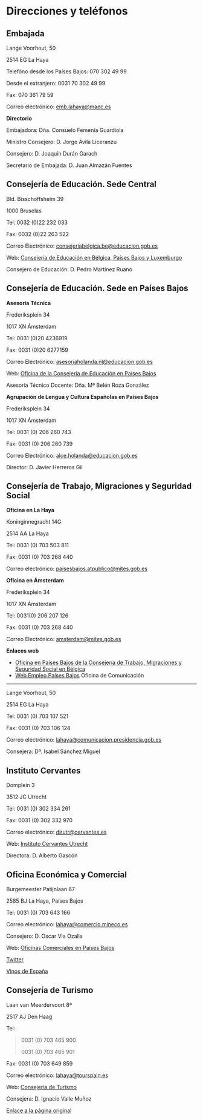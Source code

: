  Direcciones y teléfonos
=======================

  Embajada
--------

  ​Lange Voorhout, 50

2514 EG La Haya

Telefóno desde los Países Bajos: 070 302 49 99 

Desde el extranjero: ​​0031 70 302 49 99​ 

Fax: 070 361 79 59 

Correo electrónico: [emb.lahaya@maec.es](mailto:emb.lahaya@maec.es)   
  


**Directorio**

Embajadora: Dña. Consuelo Femenía Guardiola    


Ministro Consejero: D. Jorge Ávila Liceranzu​  


Consejero: D. Joaquín Durán Garach

Secretario de Embajada: D. Juan Almazán Fuentes​

  Consejería de Educación. Sede Central
-------------------------------------

  ​Bld. Bisschoffsheim 39

1000 Bruselas

Tel: 0032 (0)22 232 033

Fax: 0032 (0)22 263 522

Correo Electrónico: [consejeriabelgica.be@educacion.gob.es](mailto:consejeriabelgica.be@educacion.gob.es) 

Web: [Consejería de Educación en Bélgica, Países Bajos y Luxemburgo​](http://www.educacionyfp.gob.es/belgica/portada.html)

Consejero de Educación: D. Pedro Martínez Ruano​

  Consejería de Educación. ​Sede en Países Bajos
----------------------------------------------

   **Asesoría​ Técnica**

Frederiksplein 34

1017 XN Ámsterdam

Tel: 0031 (0)20 4236919

Fax: 0031 (0)20 6277159

Correo Electrónico: [asesoriaholanda.nl@educacion.gob.es](mailto:asesoriaholanda.nl@educacion.gob.es) 

Web: [Oficina de la Consejería de Educación en Países Bajos](https://www.educacionyfp.gob.es/paisesbajos/portada.html)

Asesoría Técnico Docente: Dña. Mª Belén Roza González

**Agrupación de Lengua y Cultura Españolas en Países Bajos**

Frederiksplein 34

1017 XN Ámsterdam

Tel: 0031 (0) 206 260 743  


Fax: 0031 (0) 206 260 739

Correo Electrónico: [alce.holanda@educacion.gob.es](mailto:alce.holanda@educacion.gob.es) 

Director: D. Javier Herreros Gil​

  Consejería de Trabajo, Migraciones y Seguridad Social
-----------------------------------------------------

  ​**​Oficina en La Haya**

Koninginnegracht 14G

2514 AA La Haya

Tel: 0031 (0) 703 503 811

Fax: 0031 (0) 703 268 440

Correo electrónico: [paisesbajos.atpublico@mites.gob.es](mailto:paisesbajos.atpublico@mites.gob.es)   
   


**Oficina en Ámsterdam**

Frederiksplein 34

1017 XN Ámsterdam

Tel: 0031(0) 206 207 126  


Fax: 0031 (0) 703 268 440

Correo Electrónico: [amsterdam@mites.gob.es](mailto:amsterdam@mites.gob.es) ​  
   
  


**Enlaces web**  


* [Oficina en Países Bajos de la Consejería de Trabajo, Migraciones y Seguridad Social en Bélgica](https://www.mites.gob.es/es/mundo/consejerias/paisesbajos/)
* [Web Empleo Países Bajos](https://www.mites.gob.es/es/mundo/consejerias/paisesbajos/webempleo/es/)
  Oficina de Comunicación
-----------------------

  ​Lange Voorhout, 50

2514 EG La Haya

Tel: 0031 (0) 703 107 521

Fax: 0031 (0) 703 106 124

Correo electrónico: [lahaya@comunicacion.presidencia.gob.es](mailto:lahaya@comunicacion.presidencia.gob.es) 

Consejera​: Dª. Isabel Sánchez Miguel​  


  Instituto Cervantes
-------------------

  ​Domplein 3

3512 JC Utrecht

Tel: 0031 (0) 302 334 261

Fax: 0031 (0) 302 332 970

Correo electrónico: [dirutr@cervantes.es](mailto:dirutr@cervantes.es) 

Web: [Instituto Cervantes Utrecht](https://utrecht.cervantes.es/nl/default.shtm)

Directora: D. Alberto Gascón​

  Oficina Económica y Comercial
-----------------------------

  ​Burgemeester Patijnlaan 67 

2585 BJ La Haya, Países Bajos

Tel: 0031 (0) 703 643 166

Correo electrónico: [lahaya@comercio.mineco.es](mailto:lahaya@comercio.mineco.es) 

Consejero: D. Oscar Via Ozalla

Web: [Oficinas Comerciales en Países Bajos](https://www.icex.es/icex/es/navegacion-principal/todos-nuestros-servicios/informacion-de-mercados/paises/navegacion-principal/portada/index.html?idPais=NL)

[Twitter](https://twitter.com/ICEXPaisesBajos)

[Vinos de España](http://www.vinos-de-espana.nl/)

  Consejería de Turismo
---------------------

  ​Laan van Meerdervoort 8ª

2517 AJ Den Haag

Tel: 


> 0031 (0) 703 465 900 
> 
> 0031 (0) 703 465​ 901

Fax: 0031 (0) 703 649 859

Correo electrónico: [lahaya@tourspain.es](mailto:lahaya@tourspain.es) 

Web: [Consejería de Turismo](https://www.spain.info/es/)

Consejera: D. Ignacio Valle Muñoz

  [Enlace a la página original](https://www.exteriores.gob.es/Embajadas/lahaya/es/Embajada/Paginas/Contacto.aspx)